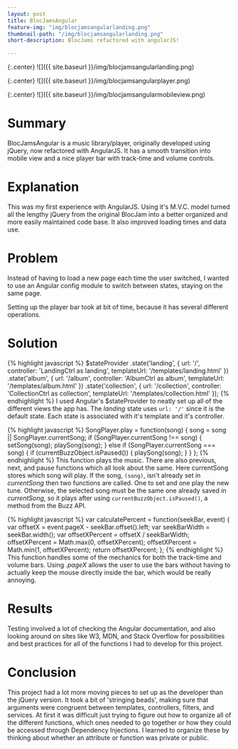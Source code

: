 ```yaml
---
layout: post
title: BlocJamsAngular
feature-img: "img/blocjamsangularlanding.png"
thumbnail-path: "/img/blocjamsangularlanding.png"
short-description: BlocJams refactored with angularJS!

---
```

{:.center}
![]({{ site.baseurl }}/img/blocjamsangularlanding.png)

{:.center}
![]({{ site.baseurl }}/img/blocjamsangularplayer.png)

{:.center}
![]({{ site.baseurl }}/img/blocjamsangularmobileview.png)

# Summary
BlocJamsAngular is a music library/player, originally developed using jQuery, now refactored with AngularJS. It has a smooth transition into mobile view and a nice player bar with track-time and volume controls.
# Explanation
This was my first experience with AngularJS. Using it's M.V.C. model turned all the lengthy jQuery from the original BlocJam into a better organized and more easily maintained code base. It also improved loading times and data use.
# Problem
Instead of having to load a new page each time the user switched, I wanted to use an Angular config module to switch between states, staying on the same page.

Setting up the player bar took at bit of time, because it has several different operations.
# Solution
{% highlight javascript %}
        $stateProvider
            .state('landing', {
                url: '/',
                controller: 'LandingCtrl as landing',
                templateUrl: '/templates/landing.html'
            })
            .state('album', {
                url: '/album',
                controller: 'AlbumCtrl as album',
                templateUrl: '/templates/album.html'
            })
            .state('collection', {
                url: '/collection',
                controller: 'CollectionCtrl as collection',
                templateUrl: '/templates/collection.html'
            });
{% endhighlight %}
I used Angular's $stateProvider to neatly set up all of the different views the app has. The *landing* state uses `url: '/'` since it is the default state. Each state is associated with it's template and it's controller.

{% highlight javascript %}
SongPlayer.play = function(song) {
          song = song || SongPlayer.currentSong;
          if (SongPlayer.currentSong !== song) {
              setSong(song);
              playSong(song);
          } else if (SongPlayer.currentSong === song) {
              if (currentBuzzObject.isPaused()) {
                  playSong(song);
              }
          }
      };
{% endhighlight %}
This function plays the music. There are also previous, next, and pause functions which all look about the same. Here currentSong stores which song will play. If the song, `(song)`, isn't already set in *currentSong* then two functions are called. One to set and one play the new tune. Otherwise, the selected song must be the same one already saved in *currentSong*, so it plays after using `currentBuzzObject.isPaused()`, a method from the Buzz API.

{% highlight javascript %}
var calculatePercent = function(seekBar, event) {
          var offsetX = event.pageX - seekBar.offset().left;
          var seekBarWidth = seekBar.width();
          var offsetXPercent = offsetX / seekBarWidth;
          offsetXPercent = Math.max(0, offsetXPercent);
          offsetXPercent = Math.min(1, offsetXPercent);
          return offsetXPercent;
      };
{% endhighlight %}
This function handles some of the mechanics for both the track-time and volume bars. Using *.pageX* allows the user to use the bars without having to actually keep the mouse directly inside the bar, which would be really annoying.

# Results
Testing involved a lot of checking the Angular documentation, and also looking around on sites like W3, MDN, and Stack Overflow for possibilities and best practices for all of the functions I had to develop for this project.

# Conclusion
This project had a lot more moving pieces to set up as the developer than the jQuery version. It took a bit of 'stringing beads', making sure that arguments were congruent between templates, controllers, filters, and services. At first it was difficult just trying to figure out how to organize all of the different functions, which ones needed to go together or how they could be accessed through Dependency Injections. I learned to organize these by thinking about whether an attribute or function was private or public.
